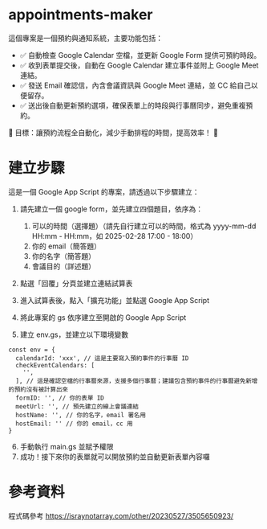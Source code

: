 # appointments-maker

這個專案是一個預約與通知系統，主要功能包括：

- ✅ 自動檢查 Google Calendar 空檔，並更新 Google Form 提供可預約時段。
- ✅ 收到表單提交後，自動在 Google Calendar 建立事件並附上 Google Meet 連結。
- ✅ 發送 Email 確認信，內含會議資訊與 Google Meet 連結，並 CC 給自己以便留存。
- ✅ 送出後自動更新預約選項，確保表單上的時段與行事曆同步，避免重複預約。

🚀 目標：讓預約流程全自動化，減少手動排程的時間，提高效率！ 🎯

# 建立步驟
這是一個 Google App Script 的專案，請透過以下步驟建立：

1. 請先建立一個 google form，並先建立四個題目，依序為：
   1. 可以的時間（選擇題）（請先自行建立可以的時間，格式為 yyyy-mm-dd HH:mm - HH:mm，如 2025-02-28 17:00 - 18:00）
   2. 你的 email（簡答題）
   3. 你的名字（簡答題）
   4. 會議目的（詳述題）

2. 點選「回覆」分頁並建立連結試算表
3. 進入試算表後，點入「擴充功能」並點選 Google App Script
4. 將此專案的 gs 依序建立至開啟的 Google App Script
5. 建立 env.gs，並建立以下環境變數
```
const env = {
  calendarId: 'xxx', // 這是主要寫入預約事件的行事曆 ID
  checkEventCalendars: [
    '',
  ], // 這是確認空檔的行事曆來源，支援多個行事曆；建議包含預約事件的行事曆避免新增的預約沒有被計算出來
  formID: '', // 你的表單 ID
  meetUrl: '', // 預先建立的線上會議連結
  hostName: '', // 你的名字，email 署名用
  hostEmail: '' // 你的 email，cc 用
}
```
6. 手動執行 main.gs 並賦予權限
7. 成功！接下來你的表單就可以開放預約並自動更新表單內容囉

# 參考資料
程式碼參考 https://israynotarray.com/other/20230527/3505650923/
